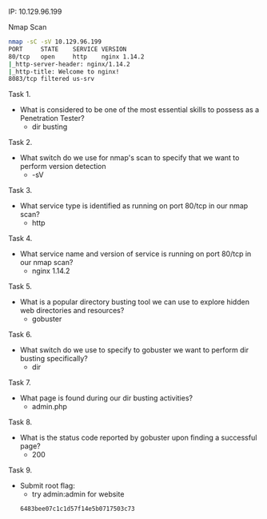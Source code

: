IP: 10.129.96.199

Nmap Scan

```bash
nmap -sC -sV 10.129.96.199
PORT     STATE    SERVICE VERSION
80/tcp   open     http    nginx 1.14.2
|_http-server-header: nginx/1.14.2
|_http-title: Welcome to nginx!
8083/tcp filtered us-srv

```


Task 1.

- What is considered to be one of the most essential skills to possess as a Penetration Tester?
	- dir busting


Task 2.

 - What switch do we use for nmap's scan to specify that we want to perform version detection
	- -sV


Task 3.

- What service type is identified as running on port 80/tcp in our nmap scan?
	- http


Task 4.

- What service name and version of service is running on port 80/tcp in our nmap scan?
	- nginx 1.14.2


Task 5.

- What is a popular directory busting tool we can use to explore hidden web directories and resources?
	- gobuster


Task 6.

- What switch do we use to specify to gobuster we want to perform dir busting specifically?
	- dir


Task 7.

- What page is found during our dir busting activities?
	- admin.php


Task 8.
 - What is the status code reported by gobuster upon finding a successful page?
	- 200

Task 9.

- Submit root flag:
	- try admin:admin for website 
	```
	6483bee07c1c1d57f14e5b0717503c73
	```